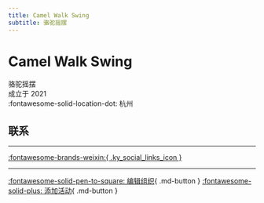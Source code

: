 ```yaml
---
title: Camel Walk Swing
subtitle: 骆驼摇摆
---
```


# Camel Walk Swing

骆驼摇摆  
成立于 2021  
:fontawesome-solid-location-dot: 杭州  


## 联系


---

 [:fontawesome-brands-weixin:{ .ky_social_links_icon }](# "CamelwalkSwing骆驼摇摆")

---

[:fontawesome-solid-pen-to-square: 编辑组织](https://github.com/swingdance/orgs/issues/new?assignees=&labels=update+org&projects=&template=03-update_entity.yml&title=Update%20Org%3A%20zh_CN%20%E2%80%A2%20Camel%20Walk%20Swing&region=zh_CN&id=camel-walk-swing&name=Camel%20Walk%20Swing){ .md-button } [:fontawesome-solid-plus: 添加活动](https://github.com/swingdance/events/issues/new?assignees=&labels=add+event&projects=&template=02-add_entity.yml&title=Add%20Event%3A%20zh_CN%20%E2%80%A2%20%3CName%3E&region=zh_CN&province=Zhejiang&city=Hangzhou&org_id=camel-walk-swing){ .md-button }

